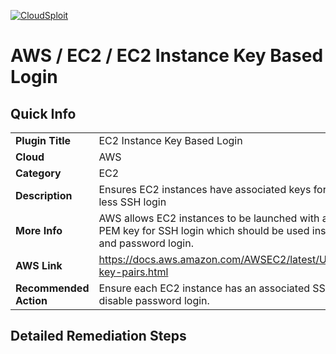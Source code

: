 [![CloudSploit](https://cloudsploit.com/img/logo-big-text-100.png "CloudSploit")](https://cloudsploit.com)

# AWS / EC2 / EC2 Instance Key Based Login

## Quick Info

| | |
|-|-|
| **Plugin Title** | EC2 Instance Key Based Login |
| **Cloud** | AWS |
| **Category** | EC2 |
| **Description** | Ensures EC2 instances have associated keys for password-less SSH login |
| **More Info** | AWS allows EC2 instances to be launched with a specified PEM key for SSH login which should be used instead of user and password login. |
| **AWS Link** | https://docs.aws.amazon.com/AWSEC2/latest/UserGuide/ec2-key-pairs.html |
| **Recommended Action** | Ensure each EC2 instance has an associated SSH key and disable password login. |

## Detailed Remediation Steps

